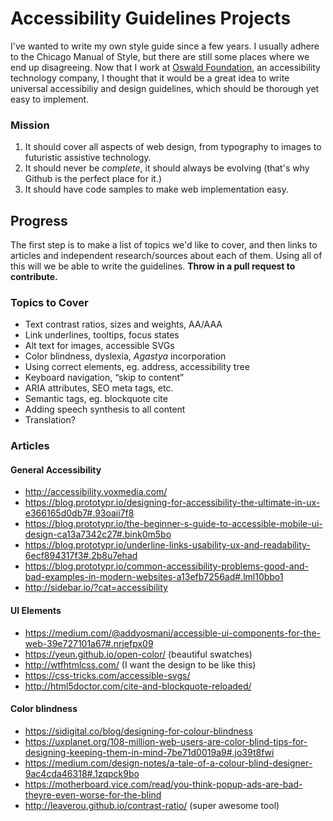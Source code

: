 # 	Accessibility Guidelines Projects

I've wanted to write my own style guide since a few years. I usually adhere to the Chicago Manual of Style, but there are still some places where we end up disagreeing. Now that I work at [Oswald Foundation](https://oswald.foundation), an accessibility technology company, I thought that it would be a great idea to write universal accessibiliy and design guidelines, which should be thorough yet easy to implement.

### Mission
1. It should cover all aspects of web design, from typography to images to futuristic assistive technology.
2. It should never be *complete*, it should always be evolving (that's why Github is the perfect place for it.)
3. It should have code samples to make web implementation easy.

## Progress

The first step is to make a list of topics we'd like to cover, and then links to articles and independent research/sources about each of them. Using all of this will we be able to write the guidelines. **Throw in a pull request to contribute.**

### Topics to Cover

- Text contrast ratios, sizes and weights, AA/AAA
- Link underlines, tooltips, focus states
- Alt text for images, accessible SVGs
- Color blindness, dyslexia, *Agastya* incorporation
- Using correct elements, eg. address, accessibility tree
- Keyboard navigation, “skip to content”
- ARIA attributes, SEO meta tags, etc.
- Semantic tags, eg. blockquote cite
- Adding speech synthesis to all content
- Translation?

### Articles

#### General Accessibility

- http://accessibility.voxmedia.com/
- https://blog.prototypr.io/designing-for-accessibility-the-ultimate-in-ux-e366165d0db7#.93oaii7f8
- https://blog.prototypr.io/the-beginner-s-guide-to-accessible-mobile-ui-design-ca13a7342c27#.bink0m5bo
- https://blog.prototypr.io/underline-links-usability-ux-and-readability-6ecf894317f3#.2b8u7ehad
- https://blog.prototypr.io/common-accessibility-problems-good-and-bad-examples-in-modern-websites-a13efb7256ad#.lml10bbo1
- http://sidebar.io/?cat=accessibility

#### UI Elements

- https://medium.com/@addyosmani/accessible-ui-components-for-the-web-39e727101a67#.nrjefpx09
- https://yeun.github.io/open-color/ (beautiful swatches)
- http://wtfhtmlcss.com/ (I want the design to be like this)
- https://css-tricks.com/accessible-svgs/
- http://html5doctor.com/cite-and-blockquote-reloaded/

#### Color blindness

- https://sidigital.co/blog/designing-for-colour-blindness
- https://uxplanet.org/108-million-web-users-are-color-blind-tips-for-designing-keeping-them-in-mind-7be71d0019a9#.jo39t8fwi
- https://medium.com/design-notes/a-tale-of-a-colour-blind-designer-9ac4cda46318#.1zqpck9bo
- https://motherboard.vice.com/read/you-think-popup-ads-are-bad-theyre-even-worse-for-the-blind
- http://leaverou.github.io/contrast-ratio/ (super awesome tool)
